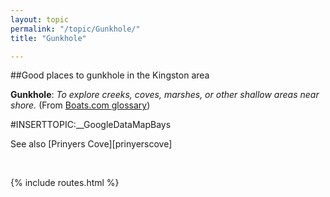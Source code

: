 ```yaml
---
layout: topic
permalink: "/topic/Gunkhole/"
title: "Gunkhole"

---
```


##Good places to gunkhole in the Kingston area

<b>Gunkhole</b>: <i>To explore creeks, coves, marshes, or other shallow areas near shore.</i>  (From <a href="http://www.boats.com/glossary/G.jsp">Boats.com glossary</a>)

#INSERTTOPIC:__GoogleDataMapBays


See also [Prinyers Cove][prinyerscove]

<br>

{% include routes.html %}
